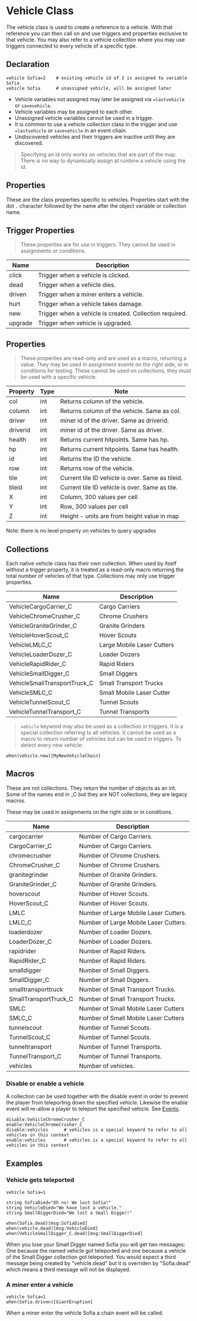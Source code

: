 # Vehicle Class
The vehicle class is used to create a reference to a vehicle. With that reference you can then call on and use triggers and properties exclusive to that vehicle. You may also refer to a vehicle collection where you may use triggers connected to every vehicle of a specific type.

## Declaration

```mms
vehicle Sofia=2    # existing vehicle id of 2 is assigned to variable Sofia
vehicle Sofia      # unassigned vehicle, will be assigned later
```

- Vehicle variables not assigned may later be assigned via `=lastvehicle` or `savevehicle`.
- Vehicle variables may be assigned to each other.
- Unassigned vehicle variables cannot be used in a trigger.
- It is common to use a vehicle collection class in the trigger and use `=lastvehicle` or `savevehicle` in an event chain.
- Undiscovered vehicles and their triggers are inactive until they are discovered.

>Specifying an id only works on vehicles that are part of the map. There is no way to dynamically assign at runtime a vehicle using the id.


## Properties
These are the class properties specific to vehicles.  Properties start with the dot `.` character followed by the name after the object variable or collection name.

## Trigger Properties
>These properties are for use in triggers. They cannot be used in assignments or conditions.

|Name|Description|
|---|---|
|click|Trigger when a vehicle is clicked.|
|dead|Trigger when a vehicle dies.|
|driven|Trigger when a miner enters a vehicle.|
|hurt|Trigger when a vehicle takes damage.|
|new|Trigger when a vehicle is created. Collection required.|
|upgrade|Trigger when vehicle is upgraded.|

## Properties
>These properties are read-only and are used as a macro, returning a value. They may be used in assignment events on the right side, or in conditions for testing. These cannot be used on collections, they must be used with a specific vehicle.

|Property|Type|Note|
|---|---|---|
|col|int|Returns column of the vehicle.|
|column|int|Returns column of the vehicle. Same as col.|
|driver|int|miner id of the driver. Same as driverid.|
|driverid|int|miner id of the driver. Same as driver.|
|health|int|Returns current hitpoints. Same has hp.|
|hp|int|Returns current hitpoints. Same has health.|
|id|int|Returns the ID the vehicle.|
|row|int|Returns row of the vehicle.|
|tile|int|Current tile ID vehicle is over. Same as tileid.|
|tileid|int|Current tile ID vehicle is over. Same as tile.|
|X|int|Column, 300 values per cell|
|Y|int|Row, 300 values per cell|
|Z|int|Height - units are from height value in map

Note: there is no level property on vehicles to query upgrades

## Collections
Each native vehicle class has their own collection. When used by itself without a trigger property, it is treated as a read-only macro returning the total number of vehicles of that type. Collections may only use trigger properties.

|Name|Description|
|---|---|
|VehicleCargoCarrier_C|Cargo Carriers|
|VehicleChromeCrusher_C|Chrome Crushers|
|VehicleGraniteGrinder_C|Granite Grinders|
|VehicleHoverScout_C|Hover Scouts|
|VehicleLMLC_C|Large Mobile Laser Cutters|
|VehicleLoaderDozer_C|Loader Dozers|
|VehicleRapidRider_C|Rapid Riders|
|VehicleSmallDigger_C|Small Diggers|
|VehicleSmallTransportTruck_C|Small Transport Trucks|
|VehicleSMLC_C|Small Mobile Laser Cutter|
|VehicleTunnelScout_C|Tunnel Scouts|
|VehicleTunnelTransport_C|Tunnel Transports|

> `vehicle` keyword may also be used as a collection in triggers.  It is a special collection referring to all vehicles. It cannot be used as a macro to return number of vehicles but can be used in triggers. To detect every new vehicle:
```msg
when(vehicle.new)[MyNewVehicleChain]
```


## Macros
These are not collections. They return the number of objects as an int. Some of the names end in _C but they are NOT collections, they are legacy macros.

These may be used in assignments on the right side or in conditions.

|Name|Description|
|---|---|
|cargocarrier|Number of Cargo Carriers.|
|CargoCarrier_C|Number of Cargo Carriers.|
|chromecrusher|Number of Chrome Crushers.|
|ChromeCrusher_C|Number of Chrome Crushers.|
|granitegrinder|Number of Granite Grinders.|
|GraniteGrinder_C|Number of Granite Grinders.|
|hoverscout|Number of Hover Scouts.|
|HoverScout_C|Number of Hover Scouts.|
|LMLC|Number of Large Mobile Laser Cutters.|
|LMLC_C|Number of Large Mobile Laser Cutters.|
|loaderdozer|Number of Loader Dozers.|
|LoaderDozer_C|Number of Loader Dozers.|
|rapidrider|Number of Rapid Riders.|
|RapidRider_C|Number of Rapid Riders.|
|smalldigger|Number of Small Diggers.|
|SmallDigger_C|Number of Small Diggers.|
|smalltransporttruck|Number of Small Transport Trucks.|
|SmallTransportTruck_C|Number of Small Transport Trucks.|
|SMLC|Number of Small Mobile Laser Cutters|
|SMLC_C|Number of Small Mobile Laser Cutters|
|tunnelscout|Number of Tunnel Scouts.|
|TunnelScout_C|Number of Tunnel Scouts.|
|tunneltransport|Number of Tunnel Transports.|
|TunnelTransport_C|Number of Tunnel Transports.|
|vehicles|Number of vehicles.|


### Disable or enable a vehicle
A collection can be used together with the disable event in order to prevent the player from teleporting down the specified vehicle. Likewise the enable event will re-allow a player to teleport the specified vehicle. See [Events](_pages/Events).

```mms
disable:VehicleChromeCrusher_C
enable:VehicleChromeCrusher_C
disable:vehicles      # vehicles is a special keyword to refer to all vehicles in this context
enable:vehicles       # vehicles is a special keyword to refer to all vehicles in this context
```


## Examples 
### Vehicle gets teleported 

```mms
vehicle Sofia=1
	
string SofiaDied="Oh no! We lost Sofia!"
string VehicleDied="We have lost a vehicle."
string SmallDiggerDied="We lost a Small Digger!"
	
when(Sofia.dead)[msg:SofiaDied]
when(vehicle.dead)[msg:VehicleDied]
when(VehicleSmallDigger_C.dead)[msg:SmallDiggerDied]
```

When you lose your Small Digger named Sofia you will get two messages: One because the named vehicle got teleported and one because a vehicle of the Small Digger collection got teleported. You would expect a third message being created by "vehicle.dead" but it is overriden by "Sofia.dead" which means a third message will not be displayed.

### A miner enter a vehicle 

```mms
vehicle Sofia=1
when(Sofia.driven)[GiantEruption]
```

When a miner enter the vehicle Sofia a chain event will be called. 